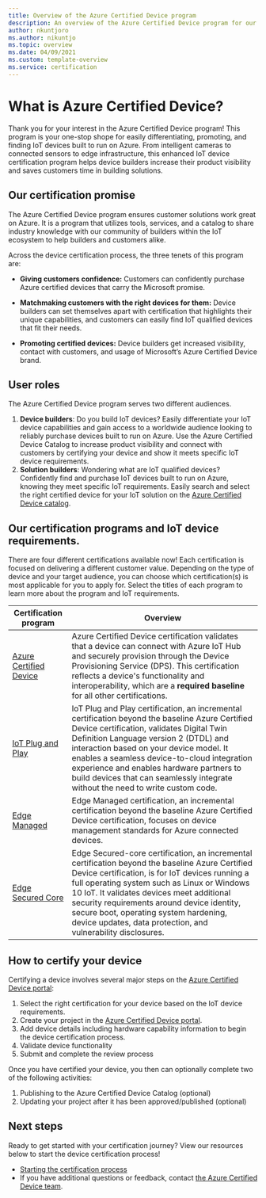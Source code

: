 ```yaml
---
title: Overview of the Azure Certified Device program
description: An overview of the Azure Certified Device program for our partners and customers. Use these resources to start the device certification process. Find out how to certify your device, from IoT device requirements to publishing your device.
author: nkuntjoro
ms.author: nikuntjo
ms.topic: overview 
ms.date: 04/09/2021
ms.custom: template-overview
ms.service: certification
---
```


# What is Azure Certified Device?

Thank you for your interest in the Azure Certified Device program! This program is your one-stop shope for easily differentiating, promoting, and finding IoT devices built to run on Azure. From intelligent cameras to connected sensors to edge infrastructure, this enhanced IoT device certification program helps device builders increase their product visibility and saves customers time in building solutions.

## Our certification promise

The Azure Certified Device program ensures customer solutions work great on Azure. It is a program that utilizes tools, services, and a catalog to share industry knowledge with our community of builders within the IoT ecosystem to help builders and customers alike.

Across the device certification process, the three tenets of this program are:

- **Giving customers confidence:** Customers can confidently purchase Azure certified devices that carry the Microsoft promise.

- **Matchmaking customers with the right devices for them:** Device builders can set themselves apart with certification that highlights their unique capabilities, and customers can easily find IoT qualified devices that fit their needs.

- **Promoting certified devices:** Device builders get increased visibility, contact with customers, and usage of Microsoft’s Azure Certified Device brand.

## User roles

The Azure Certified Device program serves two different audiences.

1. **Device builders**: Do you build IoT devices? Easily differentiate your IoT device capabilities and gain access to a worldwide audience looking to reliably purchase devices built to run on Azure. Use the Azure Certified Device Catalog to increase product visibility and connect with customers by certifying your device and show it meets specific IoT device requirements.
1.  **Solution builders**: Wondering what are IoT qualified devices? Confidently find and purchase IoT devices built to run on Azure, knowing they meet specific IoT requirements. Easily search and select the right certified device for your IoT solution on the [Azure Certified Device catalog](https://devicecatalog.azure.com/).

## Our certification programs and IoT device requirements.

There are four different certifications available now! Each certification is focused on delivering a different customer value. Depending on the type of device and your target audience, you can choose which certification(s) is most applicable for you to apply for. Select the titles of each program to learn more about the program and IoT requirements.

| Certification program         |  Overview                      |
------------------------------|-------------------------------------------------|
| [Azure Certified Device](program-requirements-azure-certified-device.md)          | Azure Certified Device certification validates that a device can connect with Azure IoT Hub and securely provision through the Device Provisioning Service (DPS). This certification reflects a device's functionality and interoperability, which are a **required baseline** for all other  certifications.          |
| [IoT Plug and Play](program-requirements-pnp.md) | IoT Plug and Play certification, an incremental certification beyond the baseline Azure Certified Device certification, validates Digital Twin Definition Language version 2 (DTDL) and interaction based on your device model. It enables a seamless device-to-cloud integration experience and enables hardware partners to build devices that can seamlessly integrate without the need to write custom code.  |
| [Edge Managed](program-requirements-edge-managed.md) | Edge Managed certification, an incremental certification beyond the baseline Azure Certified Device certification, focuses on device management standards for Azure connected devices.  |
| [Edge Secured Core](program-requirements-edge-secured-core.md)                             | Edge Secured-core certification, an incremental certification beyond the baseline Azure Certified Device certification, is for IoT devices running a full operating system such as Linux or Windows 10 IoT. It validates devices meet additional security requirements around device identity, secure boot, operating system hardening, device updates, data protection, and vulnerability disclosures. |

## How to certify your device

Certifying a device involves several major steps on the [Azure Certified Device portal](https://certify.azure.com):

1. Select the right certification for your device based on the IoT device requirements.
1. Create your project in the [Azure Certified Device portal](https://certify.azure.com).
1. Add device details including hardware capability information to begin the device certification process.
1. Validate device functionality
1. Submit and complete the review process

Once you have certified your device, you then can optionally complete two of the following activities:

1. Publishing to the Azure Certified Device Catalog (optional)
1. Updating your project after it has been approved/published (optional)

## Next steps

Ready to get started with your certification journey? View our resources below to start the device certification process!

- [Starting the certification process](tutorial-00-selecting-your-certification.md)
- If you have additional questions or feedback, contact [the Azure Certified Device team](mailto:iotcert@microsoft.com).
